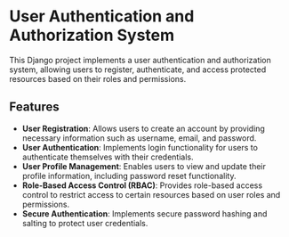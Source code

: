 # User Authentication and Authorization System

This Django project implements a user authentication and authorization system, allowing users to register, authenticate, and access protected resources based on their roles and permissions.

## Features

- **User Registration**: Allows users to create an account by providing necessary information such as username, email, and password.
- **User Authentication**: Implements login functionality for users to authenticate themselves with their credentials.
- **User Profile Management**: Enables users to view and update their profile information, including password reset functionality.
- **Role-Based Access Control (RBAC)**: Provides role-based access control to restrict access to certain resources based on user roles and permissions.
- **Secure Authentication**: Implements secure password hashing and salting to protect user credentials.
